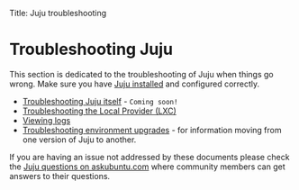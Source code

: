 Title: Juju troubleshooting


# Troubleshooting Juju

This section is dedicated to the troubleshooting of Juju when things go wrong.
Make sure you have [Juju installed](./getting-started.html#installation) and
configured correctly.

- [Troubleshooting Juju itself](./troubleshooting-juju.html) - `Coming soon!`
- [Troubleshooting the Local Provider (LXC)](./troubleshooting-local-lxc.html)
- [Viewing logs](./troubleshooting-logs.html)
- [Troubleshooting environment upgrades](./troubleshooting-upgrade.html) - for
information moving from one version of Juju to another.

If you are having an issue not addressed by these documents please check the
[Juju questions on askubuntu.com](http://askubuntu.com/search?q=juju) where
community members can get answers to their questions.
